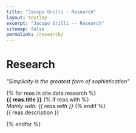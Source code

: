 ```yaml
---
title: "Jacopo Grilli - Research"
layout: textlay
excerpt: "Jacopo Grilli -- Research"
sitemap: false
permalink: /research/
---
```


# Research

<em>"Simplicity is the greatest form of sophistication"</em> 



<div style="text-align: justify">

{% for reas in site.data.research %}
<br>
  <b>{{ reas.title }}</b> 
   {% if reas.with %}<br><em>Mainly with:  {{ reas.with }} </em> {% endif %}<br>
    {{ reas.description }}
    
{% endfor %}

<br><br>

</div>


